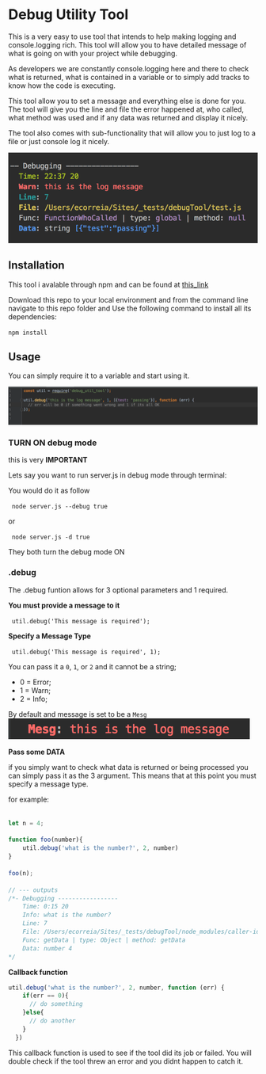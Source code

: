 # Debug Utility Tool

This is a very easy to use tool that intends to help making 
logging and console.logging rich. This tool will allow you 
to have detailed message of what is going on with your project 
while debugging.

As developers we are constantly console.logging here and there
to check what is returned, what is contained in a variable or 
to simply add tracks to know how the code is executing. 

This tool allow you to set a message and everything else is done
for you. The tool will give you the line and file the error happened
at, who called, what method was used and if any data was returned and
display it nicely.

The tool also comes with sub-functionality that will allow you to
just log to a file or just console log it nicely.


![console](https://raw.githubusercontent.com/ECorreia45/imgs/master/console.png)

## Installation 

This tool i avalable through npm and can be found at [this_link](https://www.npmjs.com/package/debug_utility_tool)

Download this repo to your local environment and from the command line
navigate to this repo folder and Use the following command to install 
all its dependencies:

``npm install``

## Usage

You can simply require it to a variable and start using it.

![require](https://raw.githubusercontent.com/ECorreia45/imgs/master/req.png)

### TURN ON debug mode

this is very __IMPORTANT__

Lets say you want to run server.js in debug mode through terminal:

You would do it as follow

`` node server.js --debug true``

or 


`` node server.js -d true``

They both turn the debug mode ON

### .debug

The .debug funtion allows for 3 optional parameters and 1 required.

__You must provide a message to it__

`` util.debug('This message is required');``

__Specify a Message Type__

`` util.debug('This message is required', 1);``

You can pass it a ``0``, ``1``, or ``2`` and it cannot be a string;

* 0 = Error;
* 1 = Warn;
* 2 = Info;

By default and message is set to be a ``Mesg``
![defaultMsg](https://raw.githubusercontent.com/ECorreia45/imgs/master/defmesg.png)

__Pass some DATA__


if you simply want to check what data is returned or being processed
you can simply pass it as the 3 argument. This means that at this point
you must specify a message type.

for example:

```javascript

let n = 4;

function foo(number){
    util.debug('what is the number?', 2, number)
}

foo(n);

// --- outputs
/*- Debugging -----------------
    Time: 0:15 20
    Info: what is the number?
    Line: 7
    File: /Users/ecorreia/Sites/_tests/debugTool/node_modules/caller-id/lib/caller-id.js
    Func: getData | type: Object | method: getData
    Data: number 4
*/

```

__Callback function__

```javascript
util.debug('what is the number?', 2, number, function (err) {
    if(err == 0){
      // do something
    }else{
      // do another
    }
  })
```

This callback function is used to see if the tool did its job or failed.
You will double check if the tool threw an error and you didnt happen to catch it.





